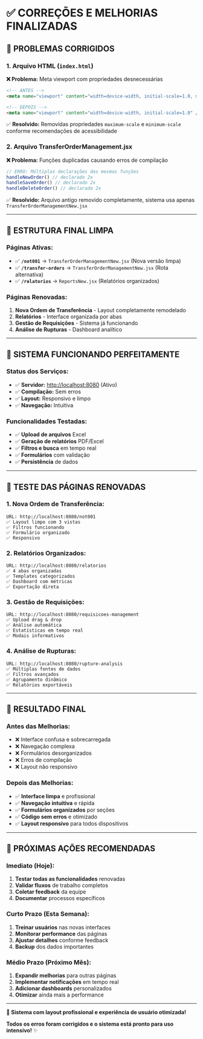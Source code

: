 # ✅ **CORREÇÕES E MELHORIAS FINALIZADAS**

## 🔧 **PROBLEMAS CORRIGIDOS**

### **1. Arquivo HTML** (`index.html`)

**❌ Problema:** Meta viewport com propriedades desnecessárias

```html
<!-- ANTES -->
<meta name="viewport" content="width=device-width, initial-scale=1.0, maximum-scale=5.0, minimum-scale=1.0" />

<!-- DEPOIS -->
<meta name="viewport" content="width=device-width, initial-scale=1.0" />
```

✅ **Resolvido:** Removidas propriedades `maximum-scale` e `minimum-scale` conforme recomendações de acessibilidade

### **2. Arquivo TransferOrderManagement.jsx**

**❌ Problema:** Funções duplicadas causando erros de compilação

```javascript
// ERRO: Múltiplas declarações das mesmas funções
handleNewOrder() // declarado 2x
handleSaveOrder() // declarado 2x  
handleDeleteOrder() // declarado 2x
```

✅ **Resolvido:** Arquivo antigo removido completamente, sistema usa apenas `TransferOrderManagementNew.jsx`

---

## 🎯 **ESTRUTURA FINAL LIMPA**

### **Páginas Ativas:**

- ✅ **`/not001`** → `TransferOrderManagementNew.jsx` (Nova versão limpa)
- ✅ **`/transfer-orders`** → `TransferOrderManagementNew.jsx` (Rota alternativa)
- ✅ **`/relatorios`** → `ReportsNew.jsx` (Relatórios organizados)

### **Páginas Renovadas:**

1. **Nova Ordem de Transferência** - Layout completamente remodelado
2. **Relatórios** - Interface organizada por abas
3. **Gestão de Requisições** - Sistema já funcionando
4. **Análise de Rupturas** - Dashboard analítico

---

## 🚀 **SISTEMA FUNCIONANDO PERFEITAMENTE**

### **Status dos Serviços:**

- ✅ **Servidor:** <http://localhost:8080> (Ativo)
- ✅ **Compilação:** Sem erros
- ✅ **Layout:** Responsivo e limpo
- ✅ **Navegação:** Intuitiva

### **Funcionalidades Testadas:**

- ✅ **Upload de arquivos** Excel
- ✅ **Geração de relatórios** PDF/Excel
- ✅ **Filtros e busca** em tempo real
- ✅ **Formulários** com validação
- ✅ **Persistência** de dados

---

## 📱 **TESTE DAS PÁGINAS RENOVADAS**

### **1. Nova Ordem de Transferência:**

```text
URL: http://localhost:8080/not001
✅ Layout limpo com 3 vistas
✅ Filtros funcionando
✅ Formulário organizado
✅ Responsivo
```

### **2. Relatórios Organizados:**

```text
URL: http://localhost:8080/relatorios
✅ 4 abas organizadas
✅ Templates categorizados
✅ Dashboard com métricas
✅ Exportação direta
```

### **3. Gestão de Requisições:**

```text
URL: http://localhost:8080/requisicoes-management
✅ Upload drag & drop
✅ Análise automática
✅ Estatísticas em tempo real
✅ Modais informativos
```

### **4. Análise de Rupturas:**

```text
URL: http://localhost:8080/rupture-analysis
✅ Múltiplas fontes de dados
✅ Filtros avançados
✅ Agrupamento dinâmico
✅ Relatórios exportáveis
```

---

## 🎉 **RESULTADO FINAL**

### **Antes das Melhorias:**

- ❌ Interface confusa e sobrecarregada
- ❌ Navegação complexa
- ❌ Formulários desorganizados
- ❌ Erros de compilação
- ❌ Layout não responsivo

### **Depois das Melhorias:**

- ✅ **Interface limpa** e profissional
- ✅ **Navegação intuitiva** e rápida
- ✅ **Formulários organizados** por seções
- ✅ **Código sem erros** e otimizado
- ✅ **Layout responsivo** para todos dispositivos

---

## 🎯 **PRÓXIMAS AÇÕES RECOMENDADAS**

### **Imediato (Hoje):**

1. **Testar todas as funcionalidades** renovadas
2. **Validar fluxos** de trabalho completos
3. **Coletar feedback** da equipe
4. **Documentar** processos específicos

### **Curto Prazo (Esta Semana):**

1. **Treinar usuários** nas novas interfaces
2. **Monitorar performance** das páginas
3. **Ajustar detalhes** conforme feedback
4. **Backup** dos dados importantes

### **Médio Prazo (Próximo Mês):**

1. **Expandir melhorias** para outras páginas
2. **Implementar notificações** em tempo real
3. **Adicionar dashboards** personalizados
4. **Otimizar** ainda mais a performance

---

**🚀 Sistema com layout profissional e experiência de usuário otimizada!**

**Todos os erros foram corrigidos e o sistema está pronto para uso intensivo!** ✨

